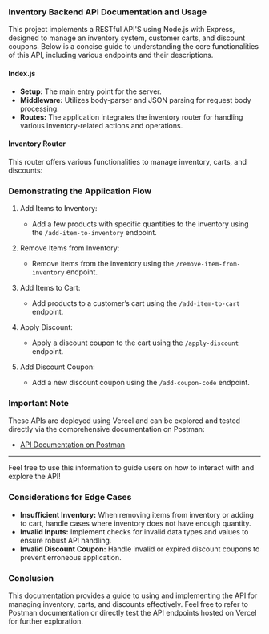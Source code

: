 ### Inventory Backend API Documentation and Usage

This project implements a RESTful API'S using Node.js with Express, designed to manage an inventory system, customer carts, and discount coupons. Below is a concise guide to understanding the core functionalities of this API, including various endpoints and their descriptions.

#### Index.js

- **Setup:** The main entry point for the server.
- **Middleware:** Utilizes body-parser and JSON parsing for request body processing.
- **Routes:** The application integrates the inventory router for handling various inventory-related actions and operations.

#### Inventory Router

This router offers various functionalities to manage inventory, carts, and discounts:

### Demonstrating the Application Flow

1. Add Items to Inventory:
   - Add a few products with specific quantities to the inventory using the `/add-item-to-inventory` endpoint.
     
2. Remove Items from Inventory:
   - Remove items from the inventory using the `/remove-item-from-inventory` endpoint.

3. Add Items to Cart:
   - Add products to a customer’s cart using the `/add-item-to-cart` endpoint.

4. Apply Discount:
   - Apply a discount coupon to the cart using the `/apply-discount` endpoint.
     
5. Add Discount Coupon:
   - Add a new discount coupon using the `/add-coupon-code` endpoint.

### Important Note

These APIs are deployed using Vercel and can be explored and tested directly via the comprehensive documentation on Postman:

- [API Documentation on Postman](Your_Postman_Documentation_Link_Here)

---

Feel free to use this information to guide users on how to interact with and explore the API!


### Considerations for Edge Cases

- **Insufficient Inventory:** When removing items from inventory or adding to cart, handle cases where inventory does not have enough quantity.
- **Invalid Inputs:** Implement checks for invalid data types and values to ensure robust API handling.
- **Invalid Discount Coupon:** Handle invalid or expired discount coupons to prevent erroneous application.

### Conclusion

This documentation provides a guide to using and implementing the API for managing inventory, carts, and discounts effectively. Feel free to refer to Postman documentation or directly test the API endpoints hosted on Vercel for further exploration.

